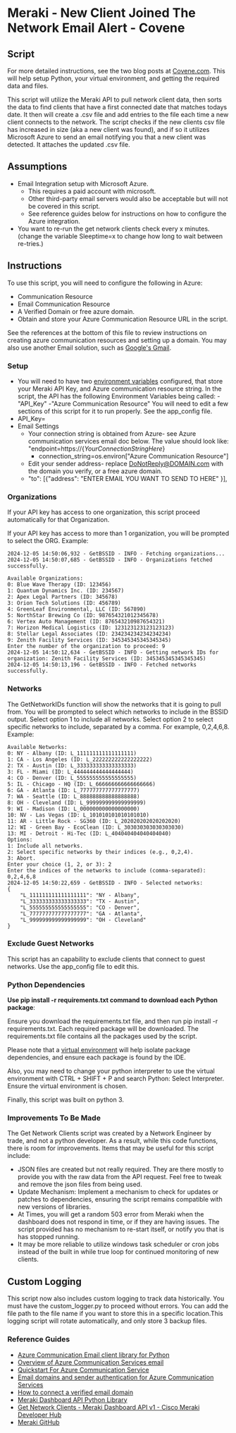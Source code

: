 #  Meraki - New Client Joined The Network Email Alert - Covene
## Script
For more detailed instructions, see the two blog posts at [Covene.com](https://covene.com/gather-network-clients-pt-1/). This will help setup Python, your virtual environment, and getting the required data and files.

This script will utilize the Meraki API to pull network client data, then sorts the data to find clients that have a first connected date that matches todays date. It then will create a .csv file and add entries to the file each time a new client connects to the network. The script checks if the new clients csv file has increased in size (aka a new client was found), and if so it utilizes Microsoft Azure to send an email notifying you that a new client was detected. It attaches the updated .csv file. 

## Assumptions

- Email Integration setup with Microsoft Azure.
    - This requires a paid account with microsoft.
    - Other third-party email servers would also be acceptable but will not be covered in this script. 
    - See reference guides below for instructions on how to configure the Azure integration.
- You want to re-run the get network clients check every x minutes. (change the variable Sleeptime=x to change how long to wait between re-tries.) 


## Instructions
 To use this script, you will  need to configure the following in Azure:
- Communication Resource
- Email Communication Resource
- A Verified Domain or free azure domain.
- Obtain and store your Azure Communication Resource URL in the script.


See the references at the bottom of this file to review instructions on creating azure communication resources and setting up a domain. You may also use another Email solution, such as [Google's Gmail](https://mailtrap.io/blog/python-send-email-gmail/).

### Setup
- You will need to have two [environment variables](https://www.freecodecamp.org/news/python-env-vars-how-to-get-an-environment-variable-in-python/) configured, that store your Meraki API Key, and Azure communication resource string. In the script, the API has the following Environment Variables being called:
    -"API_Key"
    -"Azure Communication Resource"
 You will need to edit a few sections of this script for it to run properly. See the app_config file. 
- API_Key=
- Email Settings
    - Your connection string is obtained from Azure- see Azure communication services email doc below. The value should look like: "endpoint=https://{_YourConnectionStringHere_}
        - connection_string=os.environ["Azure Communication Resource"] 
    - Edit your sender address- replace DoNotReply@DOMAIN.com with the domain you verify, or a free azure domain.
    - "to": [{"address": "ENTER EMAIL YOU WANT TO SEND TO HERE" }],


### Organizations
If your API key has access to one organization, this script proceed automatically for that Organization. 

If your API key has access to more than 1 organization, you will be prompted to select the ORG. Example:

    2024-12-05 14:50:06,932 - GetBSSID - INFO - Fetching organizations...
    2024-12-05 14:50:07,685 - GetBSSID - INFO - Organizations fetched successfully.

    Available Organizations:
    0: Blue Wave Therapy (ID: 123456)
    1: Quantum Dynamics Inc. (ID: 234567)
    2: Apex Legal Partners (ID: 345678)
    3: Orion Tech Solutions (ID: 456789)
    4: GreenLeaf Environmental, LLC (ID: 567890)
    5: NorthStar Brewing Co (ID: 987654321012345678)
    6: Vertex Auto Management (ID: 876543210987654321)
    7: Horizon Medical Logistics (ID: 123123123123123123)
    8: Stellar Legal Associates (ID: 234234234234234234)
    9: Zenith Facility Services (ID: 345345345345345345)
    Enter the number of the organization to proceed: 9
    2024-12-05 14:50:12,634 - GetBSSID - INFO - Getting network IDs for organization: Zenith Facility Services (ID: 345345345345345345)
    2024-12-05 14:50:13,196 - GetBSSID - INFO - Fetched networks successfully.

### Networks
The GetNetworkIDs function will show the networks that it is going to pull from. You will be prompted to select which networks to include in the BSSID output. Select option 1 to include all networks. Select option 2 to select specific networks to include, separated by a comma. For example, 0,2,4,6,8. Example:

    Available Networks:
    0: NY - Albany (ID: L_111111111111111111)
    1: CA - Los Angeles (ID: L_222222222222222222)
    2: TX - Austin (ID: L_333333333333333333)
    3: FL - Miami (ID: L_444444444444444444)
    4: CO - Denver (ID: L_555555555555555555)
    5: IL - Chicago - HQ (ID: L_666666666666666666)
    6: GA - Atlanta (ID: L_777777777777777777)
    7: WA - Seattle (ID: L_888888888888888888)
    8: OH - Cleveland (ID: L_999999999999999999)
    9: WI - Madison (ID: L_000000000000000000)
    10: NV - Las Vegas (ID: L_101010101010101010)
    11: AR - Little Rock - SG360 (ID: L_202020202020202020)
    12: WI - Green Bay - EcoClean (ID: L_303030303030303030)
    13: MI - Detroit - Hi-Tec (ID: L_404040404040404040)
    Options:
    1: Include all networks.
    2: Select specific networks by their indices (e.g., 0,2,4).
    3: Abort.
    Enter your choice (1, 2, or 3): 2
    Enter the indices of the networks to include (comma-separated): 0,2,4,6,8
    2024-12-05 14:50:22,659 - GetBSSID - INFO - Selected networks:
    {
        "L_111111111111111111": "NY - Albany",
        "L_333333333333333333": "TX - Austin",
        "L_555555555555555555": "CO - Denver",
        "L_777777777777777777": "GA - Atlanta",
        "L_999999999999999999": "OH - Cleveland"
    }


### Exclude Guest Networks
This script has an capability to exclude clients that connect to guest networks. Use the app_config file to edit this.


### Python Dependencies
**Use pip install -r requirements.txt command to download each Python package**:

Ensure you download the requirements.txt file, and then run pip install -r requirements.txt. Each required package will be downloaded. The requirements.txt file contains all the packages used by the script. 

Please note that a [virtual environment](https://docs.python.org/3/library/venv.html) will help isolate package dependencies, and ensure each package is found by the IDE.

Also, you may need to change your python interpreter to use the virtual environment with CTRL + SHIFT + P and search Python: Select Interpreter. Ensure the virtual environment is chosen. 

Finally, this script was built on python 3. 

### Improvements To Be Made
The Get Network Clients script was created by a Network Engineer by trade, and not a python developer. As a result, while this code functions, there is room for improvements. Items that may be useful for this script include:
- JSON files are created but not really required. They are there mostly to provide you with the raw data from the API request. Feel free to tweak and remove the json files from being used. 
- Update Mechanism: Implement a mechanism to check for updates or patches to dependencies, ensuring the script remains compatible with new versions of libraries.
- At Times, you will get a random 503 error from Meraki when the dashboard does not respond in time, or if they are having issues. The script provided has no mechanism to re-start itself, or notify you that is has stopped running. 
- It may be more reliable to utilize windows task scheduler or cron jobs instead of the built in while true loop for continued monitoring of new clients.

## Custom Logging
This script now also includes custom logging to track data historically. You must have the custom_logger.py to proceed without errors. You can add the file path to the file name if you want to store this in a specific location.This logging script will rotate automatically, and only store 3 backup files. 

### Reference Guides
- [Azure Communication Email client library for Python](https://learn.microsoft.com/en-us/python/api/overview/azure/communication-email-readme?view=azure-python/)
- [Overview of Azure Communication Services email](https://learn.microsoft.com/en-us/azure/communication-services/concepts/email/email-overview)
- [Quickstart For Azure Communication Service](https://learn.microsoft.com/en-us/azure/communication-services/quickstarts/email/create-email-communication-resource?pivots=platform-azp)
- [Email domains and sender authentication for Azure Communication Services](https://learn.microsoft.com/en-us/azure/communication-services/concepts/email/email-domain-and-sender-authentication)
- [How to connect a verified email domain](https://learn.microsoft.com/en-us/azure/communication-services/quickstarts/email/connect-email-communication-resource?pivots=azure-portal)
- [Meraki Dashboard API Python Library](https://developer.cisco.com/meraki/api-v1/python/)
- [Get Network Clients - Meraki Dashboard API v1 - Cisco Meraki Developer Hub](https://developer.cisco.com/meraki/api-v1/get-network-clients/)
- [Meraki GitHub](https://github.com/meraki/dashboard-api-python/blob/main/README.md)
